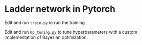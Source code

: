 # Ladder network in Pytorch
Edit and run `train.py` to run the training

Edit and run `hp_tuning.py` to tune hyperparameters with a custom implementation of Bayesian optimization.
